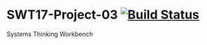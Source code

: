 # SWT17-Project-03 [![Build Status](https://travis-ci.org/HPI-SWA-Teaching/SWT17-Project-03.svg?branch=master)](https://travis-ci.org/HPI-SWA-Teaching/SWT17-Project-03)
Systems Thinking Workbench
